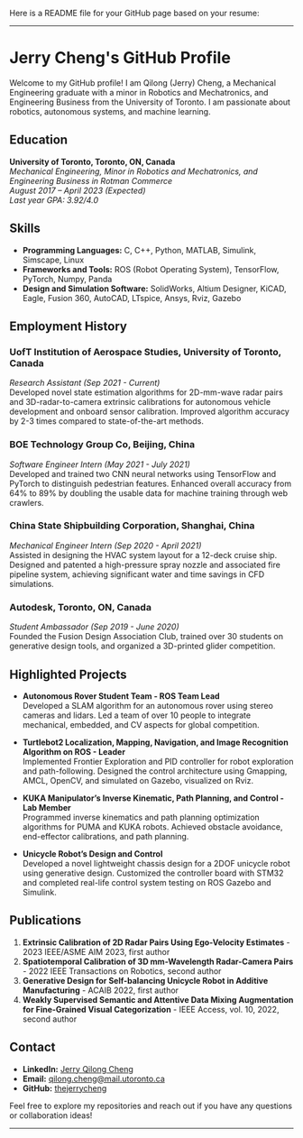 Here is a README file for your GitHub page based on your resume:

---

# Jerry Cheng's GitHub Profile

Welcome to my GitHub profile! I am Qilong (Jerry) Cheng, a Mechanical Engineering graduate with a minor in Robotics and Mechatronics, and Engineering Business from the University of Toronto. I am passionate about robotics, autonomous systems, and machine learning.

## Education

**University of Toronto, Toronto, ON, Canada**  
*Mechanical Engineering, Minor in Robotics and Mechatronics, and Engineering Business in Rotman Commerce*  
*August 2017 – April 2023 (Expected)*  
*Last year GPA: 3.92/4.0*

## Skills

- **Programming Languages:** C, C++, Python, MATLAB, Simulink, Simscape, Linux
- **Frameworks and Tools:** ROS (Robot Operating System), TensorFlow, PyTorch, Numpy, Panda
- **Design and Simulation Software:** SolidWorks, Altium Designer, KiCAD, Eagle, Fusion 360, AutoCAD, LTspice, Ansys, Rviz, Gazebo

## Employment History

### UofT Institution of Aerospace Studies, University of Toronto, Canada
*Research Assistant (Sep 2021 - Current)*  
Developed novel state estimation algorithms for 2D-mm-wave radar pairs and 3D-radar-to-camera extrinsic calibrations for autonomous vehicle development and onboard sensor calibration. Improved algorithm accuracy by 2-3 times compared to state-of-the-art methods.

### BOE Technology Group Co, Beijing, China
*Software Engineer Intern (May 2021 - July 2021)*  
Developed and trained two CNN neural networks using TensorFlow and PyTorch to distinguish pedestrian features. Enhanced overall accuracy from 64% to 89% by doubling the usable data for machine training through web crawlers.

### China State Shipbuilding Corporation, Shanghai, China
*Mechanical Engineer Intern (Sep 2020 - April 2021)*  
Assisted in designing the HVAC system layout for a 12-deck cruise ship. Designed and patented a high-pressure spray nozzle and associated fire pipeline system, achieving significant water and time savings in CFD simulations.

### Autodesk, Toronto, ON, Canada
*Student Ambassador (Sep 2019 - June 2020)*  
Founded the Fusion Design Association Club, trained over 30 students on generative design tools, and organized a 3D-printed glider competition.

## Highlighted Projects

- **Autonomous Rover Student Team - ROS Team Lead**  
Developed a SLAM algorithm for an autonomous rover using stereo cameras and lidars. Led a team of over 10 people to integrate mechanical, embedded, and CV aspects for global competition.

- **Turtlebot2 Localization, Mapping, Navigation, and Image Recognition Algorithm on ROS - Leader**  
Implemented Frontier Exploration and PID controller for robot exploration and path-following. Designed the control architecture using Gmapping, AMCL, OpenCV, and simulated on Gazebo, visualized on Rviz.

- **KUKA Manipulator’s Inverse Kinematic, Path Planning, and Control - Lab Member**  
Programmed inverse kinematics and path planning optimization algorithms for PUMA and KUKA robots. Achieved obstacle avoidance, end-effector calibrations, and path planning.

- **Unicycle Robot’s Design and Control**  
Developed a novel lightweight chassis design for a 2DOF unicycle robot using generative design. Customized the controller board with STM32 and completed real-life control system testing on ROS Gazebo and Simulink.

## Publications

1. **Extrinsic Calibration of 2D Radar Pairs Using Ego-Velocity Estimates** - 2023 IEEE/ASME AIM 2023, first author
2. **Spatiotemporal Calibration of 3D mm-Wavelength Radar-Camera Pairs** - 2022 IEEE Transactions on Robotics, second author
3. **Generative Design for Self-balancing Unicycle Robot in Additive Manufacturing** - ACAIB 2022, first author
4. **Weakly Supervised Semantic and Attentive Data Mixing Augmentation for Fine-Grained Visual Categorization** - IEEE Access, vol. 10, 2022, second author

## Contact

- **LinkedIn:** [Jerry Qilong Cheng](https://www.linkedin.com/in/jerry-qilong-cheng-540039163/)
- **Email:** qilong.cheng@mail.utoronto.ca
- **GitHub:** [thejerrycheng](https://github.com/thejerrycheng)

Feel free to explore my repositories and reach out if you have any questions or collaboration ideas!

---
